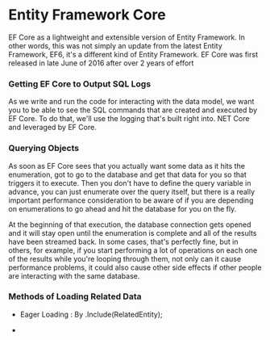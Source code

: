 # Entity Framework Core

EF Core as a lightweight and extensible version of Entity Framework. In other words, this was not simply an update from the latest Entity Framework, EF6, it's a different kind of Entity Framework. EF Core was first released in late June of 2016 after over 2 years of effort

### Getting EF Core to Output SQL Logs

As we write and run the code for interacting with the data model, we want you to be able to see the SQL commands that are created and executed by EF Core. To do that, we'll use the logging that's built right into. NET Core and leveraged by EF Core. 

### Querying Objects
As soon as EF Core sees that you actually want some data as it hits the enumeration, got to go to the database and get that data for you so that triggers it to execute. Then you don't have to define the query variable in advance, you can just enumerate over the query itself, but there is a really important performance consideration to be aware of if you are depending on enumerations to go ahead and hit the database for you on the fly. 

At the beginning of that execution, the database connection gets opened and it will stay open until the enumeration is complete and all of the results have been streamed back. In some cases, that's perfectly fine, but in others, for example, if you start performing a lot of operations on each one of the results while you're looping through them, not only can it cause performance problems, it could also cause other side effects if other people are interacting with the same database. 

### Methods of Loading Related Data
- Eager Loading : By .Include(RelatedEntity);


-

